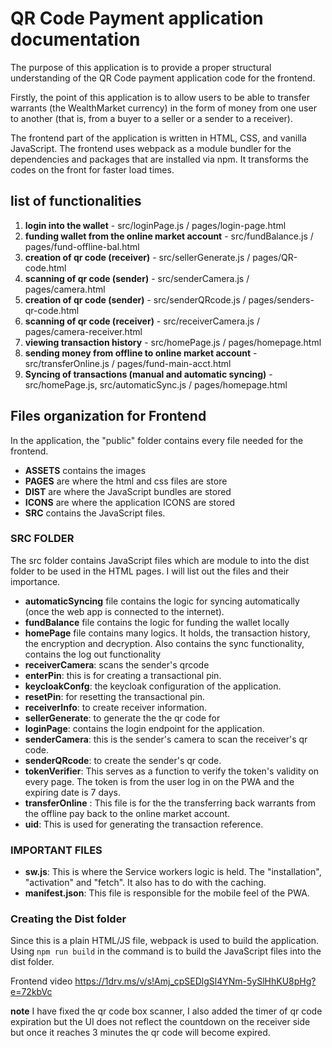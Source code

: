 # QR Code Payment application documentation

The purpose of this application is to provide a proper structural understanding of the QR Code payment application code for the frontend.

Firstly, the point of this application is to allow users to be able to transfer warrants (the WealthMarket currency) in the form of money from one user to another (that is, from a buyer to a seller or a sender to a receiver).

The frontend part of the application is written in HTML, CSS, and vanilla JavaScript. The frontend uses webpack as a module bundler for the dependencies and packages that are installed via npm. It transforms the codes on the front for faster load times.

## list of functionalities

1. **login into the wallet** - src/loginPage.js  / pages/login-page.html
2. **funding wallet from the online market account** - src/fundBalance.js  / pages/fund-offline-bal.html
3. **creation of qr code (receiver)** - src/sellerGenerate.js  / pages/QR-code.html
4. **scanning of qr code (sender)** - src/senderCamera.js  / pages/camera.html
5. **creation of qr code (sender)** - src/senderQRcode.js  / pages/senders-qr-code.html
6. **scanning of qr code (receiver)** - src/receiverCamera.js  / pages/camera-receiver.html
7. **viewing transaction history** - src/homePage.js  / pages/homepage.html
8. **sending money from offline to online market account** - src/transferOnline.js  / pages/fund-main-acct.html
9. **Syncing of transactions (manual and automatic syncing)** - src/homePage.js, src/automaticSync.js / pages/homepage.html

## Files organization for Frontend

In the application, the "public" folder contains every file needed for the frontend.

- **ASSETS** contains the images
- **PAGES** are where the html and css files are store
- **DIST** are where the JavaScript bundles are stored
- **ICONS** are where the application ICONS are stored
- **SRC** contains the JavaScript files.

### SRC FOLDER

The src folder contains JavaScript files which are module to into the dist folder to be used in the HTML pages. I will list out the files and their importance.

- **automaticSyncing** file contains the logic for syncing automatically (once the web app is connected to the internet).
- **fundBalance** file contains the logic for funding the wallet locally
- **homePage** file contains many logics. It holds, the transaction history, the encryption and decryption. Also contains the sync functionality, contains the log out functionality
- **receiverCamera**: scans the sender's qrcode
- **enterPin**: this is for creating a transactional pin.
- **keycloakConfg**: the keycloak configuration of the application.
- **resetPin**: for resetting the transactional pin.
- **receiverInfo**: to create receiver information.
- **sellerGenerate**: to generate the the qr code for 
- **loginPage**: contains the login endpoint for the application.
- **senderCamera**: this is the sender's camera to scan the receiver's qr code.
- **senderQRcode**: to create the sender's qr code.
- **tokenVerifier**: This serves as a function to verify the token's validity on every page. The token is from the user log in on the PWA and the expiring date is 7 days.
- **transferOnline** : This file is for the the transferring back warrants from the offline pay back to the online market account.
- **uid**: This is used for generating the transaction reference.



### IMPORTANT FILES
- **sw.js**: This is where the Service workers logic is held. The "installation", "activation" and "fetch". It also has to do with the caching.
- **manifest.json**: This file is responsible for the mobile feel of the PWA.

### Creating the Dist folder
Since this is a plain HTML/JS file, webpack is used to build the application. Using ``npm run build`` in the command is to build the JavaScript files into the dist folder.

Frontend video https://1drv.ms/v/s!Amj_cpSEDlgSl4YNm-5ySlHhKU8pHg?e=72kbVc

**note**
I have fixed the qr code box scanner, I also added the timer of qr code expiration but the UI does not reflect the countdown on the receiver side but once it reaches 3 minutes the qr code will become expired. 